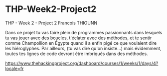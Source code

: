 # THP-Week2-Project2
THP - Week 2 - Project 2
Francois THIOUNN

Dans ce projet tu vas faire plein de programmes passionnants dans lesquels tu vas jouer avec des boucles, t'éclater avec des méthodes, et te sentir comme Champollion en Égypte quand il a enfin pigé ce que voulaient dire les hiéroglyphes. Par ailleurs, (tu vas dire qu'on insiste…) mais évidemment, toutes tes lignes de code devront être imbriqués dans des méthodes.

https://www.thehackingproject.org/dashboard/courses/1/weeks/1/days/4?locale=fr